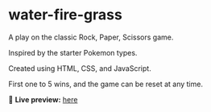 # water-fire-grass

A play on the classic Rock, Paper, Scissors game.

Inspired by the starter Pokemon types.

Created using HTML, CSS, and JavaScript.

First one to 5 wins, and the game can be reset at any time.

🔗 **Live preview:** [here](https://josephybarra.github.io/water-fire-grass/)
